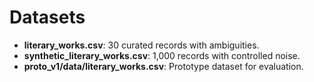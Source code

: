﻿# Datasets
- **literary_works.csv**: 30 curated records with ambiguities.
- **synthetic_literary_works.csv**: 1,000 records with controlled noise.
- **proto_v1/data/literary_works.csv**: Prototype dataset for evaluation.
